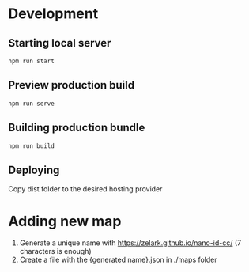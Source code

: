 # Development

## Starting local server

`npm run start`

## Preview production build

`npm run serve`

## Building production bundle

`npm run build`

## Deploying

Copy dist folder to the desired hosting provider

# Adding new map

1. Generate a unique name with https://zelark.github.io/nano-id-cc/ (7 characters is enough)
2. Create a file with the {generated name}.json in ./maps folder
